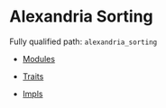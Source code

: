 # Alexandria Sorting

Fully qualified path: `alexandria_sorting`

- [Modules](./modules.md)

- [Traits](./traits.md)

- [Impls](./impls.md)

